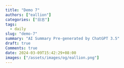 ```yaml
---
title: "Demo 7"
authors: ["eallion"]
categories: ["日志"]
tags: 
  - daily
slug: "demo-7"
summary: "AI Summary Pre-generated by ChatGPT 3.5"
draft: true
Comments: true
date: 2024-03-09T15:42:29+08:00
images: ["/assets/images/og/eallion.png"]
---
```

